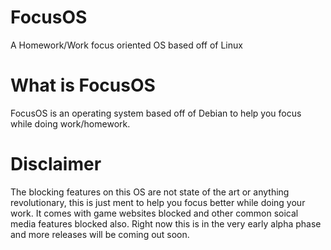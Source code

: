 # FocusOS
A Homework/Work focus oriented OS based off of Linux

# What is FocusOS
FocusOS is an operating system based off of Debian to help you focus while doing work/homework.

# Disclaimer
The blocking features on this OS are not state of the art or anything revolutionary, this is just ment to help you focus better while doing your work. It comes with game websites blocked and other common soical media features blocked also. Right now this is in the very early alpha phase and more releases will be coming out soon.


